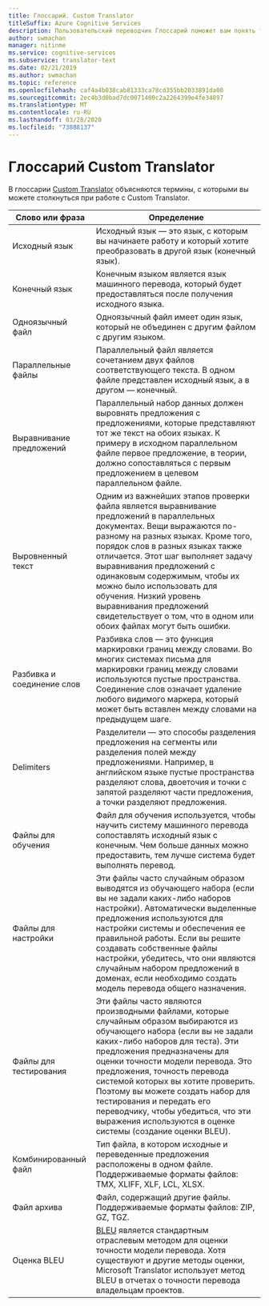 ```yaml
---
title: Глоссарий. Custom Translator
titleSuffix: Azure Cognitive Services
description: Пользовательский переводчик Глоссарий поможет вам понять термины, используемые в статьях, в то время как вы узнаете, как использовать службу.
author: swmachan
manager: nitinme
ms.service: cognitive-services
ms.subservice: translator-text
ms.date: 02/21/2019
ms.author: swmachan
ms.topic: reference
ms.openlocfilehash: caf4a4b038cab81333ca78cd355bb2033891da00
ms.sourcegitcommit: 2ec4b3d0bad7dc0071400c2a2264399e4fe34897
ms.translationtype: MT
ms.contentlocale: ru-RU
ms.lasthandoff: 03/28/2020
ms.locfileid: "73888137"
---
```

# <a name="custom-translator-glossary"></a>Глоссарий Custom Translator

В глоссарии [Custom Translator](https://portal.customtranslator.azure.ai) объясняются термины, с которыми вы можете столкнуться при работе с Custom Translator.

| **Слово или фраза**       | **Определение**                                                                                                                                                                                                                                                                                                                                                                                                                                                            |
|--------------------------|---------------------------------------------------------------------------------------------------------------------------------------------------------------------------------------------------------------------------------------------------------------------------------------------------------------------------------------------------------------------------------------------------------------------------------------------------------------------------|
| Исходный язык          | Исходный язык — это язык, с которым вы начинаете работу и который хотите преобразовать в другой язык (конечный язык).                                                                                                                                                                                                                                                                                                                                                         |
| Конечный язык          | Конечным языком является язык машинного перевода, который будет предоставляться после получения исходного языка.                                                                                                                                                                                                                                                                                                                                               |
| Одноязычный файл         | Одноязычный файл имеет один язык, который не объединен с другим файлом с другим языком.                                                                                                                                                                                                                                                                                                                                                                 |
| Параллельные файлы           | Параллельный файл является сочетанием двух файлов соответствующего текста. В одном файле представлен исходный язык, а в другом — конечный.                                                                                                                                                                                                                                                                                                                                         |
| Выравнивание предложений       | Параллельный набор данных должен выровнять предложения с предложениями, которые представляют тот же текст на обоих языках. К примеру в исходном параллельном файле первое предложение, в теории, должно сопоставляться с первым предложением в целевом параллельном файле.                                                                                                                                                                                                                               |
| Выровненный текст             | Одним из важнейших этапов проверки файла является выравнивание предложений в параллельных документах. Вещи выражаются по-разному на разных языках. Кроме того, порядок слов в разных языках также отличается. Этот шаг выполняет задачу выравнивания предложений с одинаковым содержимым, чтобы их можно было использовать для обучения. Низкий уровень выравнивания предложений свидетельствует о том, что в одном или обоих файлах могут быть ошибки. |
| Разбивка и соединение слов | Разбивка слов — это функция маркировки границ между словами. Во многих системах письма для маркировки границ между словами используются пустые пространства. Соединение слов означает удаление любого видимого маркера, который может быть вставлен между словами на предыдущем шаге.                                                                                                                                                                                                  |
| Delimiters               | Разделители — это способы разделения предложения на сегменты или разделения полей между предложениями. Например, в английском языке пустые пространства разделяют слова, двоеточия и точки с запятой разделяют части предложения, а точки разделяют предложения.                                                                                                                                                                                                                                         |
| Файлы для обучения           | Файл для обучения используется, чтобы научить систему машинного перевода сопоставлять исходный язык с конечным. Чем больше данных можно предоставить, тем лучше система будет выполнять перевод.                                                                                                                                                                                                               |
| Файлы для настройки             | Эти файлы часто случайным образом выводятся из обучающего набора (если вы не задали каких-либо наборов настройки). Автоматически выделенные предложения используются для настройки системы и обеспечения ее правильной работы. Если вы решите создавать собственные файлы настройки, убедитесь, что они являются случайным набором предложений в доменах, если необходимо создать модель перевода общего назначения.                                                                                 |
| Файлы для тестирования            | Эти файлы часто являются производными файлами, которые случайным образом выбираются из обучающего набора (если вы не задали каких-либо наборов для теста). Эти предложения предназначены для оценки точности модели перевода. Это предложения, точность перевода системой которых вы хотите проверить. Поэтому вы можете создать набор для тестирования и передать его переводчику, чтобы убедиться, что эти выражения используются в оценке системы (создание оценки BLEU).   |
| Комбинированный файл               | Тип файла, в котором исходные и переведенные предложения расположены в одном файле. Поддерживаемые форматы файлов: TMX, XLIFF, XLF, LCL, XLSX.                                                                                                                                                                                                                                                                                                                       |
| Файл архива             | Файл, содержащий другие файлы. Поддерживаемые форматы файлов: ZIP, GZ, TGZ.                                                                                                                                                                                                                                                                                                                                                                                                |
| Оценка BLEU               | [BLEU](what-is-bleu-score.md) является стандартным отраслевым методом для оценки точности модели перевода. Хотя существуют и другие методы оценки, Microsoft Translator использует метод BLEU в отчетах о точности перевода владельцам проектов.
